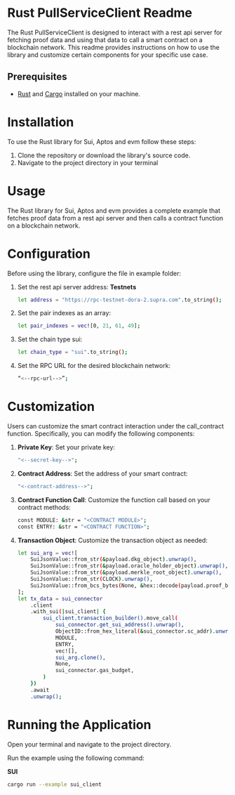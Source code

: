 # Rust PullServiceClient Readme

The Rust PullServiceClient is designed to interact with a rest api server for fetching proof data and using that data to
call a smart contract on a blockchain network. This readme provides instructions on how to use the library and customize
certain components for your specific use case.

## Prerequisites

- [Rust](https://www.rust-lang.org/) and [Cargo](https://doc.rust-lang.org/cargo/getting-started/installation.html)
  installed on your machine.

# Installation

To use the Rust library for Sui, Aptos and evm follow these steps:

1. Clone the repository or download the library's source code.
2. Navigate to the project directory in your terminal

# Usage

The Rust library for Sui, Aptos and evm provides a complete example that fetches proof data from a rest api server and then calls a
contract function on a blockchain network.

# Configuration

Before using the library, configure the file in example folder:

1. Set the rest api server address:
   **Testnets**
    ```bash
    let address = "https://rpc-testnet-dora-2.supra.com".to_string();
   ```
2. Set the pair indexes as an array:
    ```bash
    let pair_indexes = vec![0, 21, 61, 49];
    ```
3. Set the chain type sui:
    ```bash
    let chain_type = "sui".to_string();
   ```
4. Set the RPC URL for the desired blockchain network:
    ```bash
    “<--rpc-url-->”;
   ```

# Customization

Users can customize the smart contract interaction under the call_contract function. Specifically, you can modify the
following components:

1. **Private Key**: Set your private key:
    ```bash
    "<--secret-key-->";
   ```

2. **Contract Address**: Set the address of your smart contract:
    ```bash
    "<-contract-address-->";
   ```

3. **Contract Function Call**: Customize the function call based on your contract methods:
    ```bash
    const MODULE: &str = "<CONTRACT MODULE>";
    const ENTRY: &str = "<CONTRACT FUNCTION>";
   ```

5. **Transaction Object**: Customize the transaction object as needed:
    ```bash
    let sui_arg = vec![
        SuiJsonValue::from_str(&payload.dkg_object).unwrap(),
        SuiJsonValue::from_str(&payload.oracle_holder_object).unwrap(),
        SuiJsonValue::from_str(&payload.merkle_root_object).unwrap(),
        SuiJsonValue::from_str(CLOCK).unwrap(),
        SuiJsonValue::from_bcs_bytes(None, &hex::decode(payload.proof_bytes).unwrap()).unwrap(),
    ];
    let tx_data = sui_connector
        .client
        .with_sui(|sui_client| {
            sui_client.transaction_builder().move_call(
                sui_connector.get_sui_address().unwrap(),
                ObjectID::from_hex_literal(&sui_connector.sc_addr).unwrap(),
                MODULE,
                ENTRY,
                vec![],
                sui_arg.clone(),
                None,
                sui_connector.gas_budget,
            )
        })
        .await
        .unwrap();
    ```

# Running the Application

Open your terminal and navigate to the project directory.

Run the example using the following command:

**SUI**

```bash
cargo run --example sui_client
```